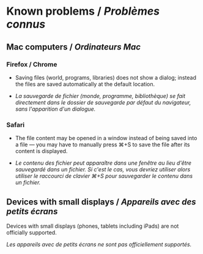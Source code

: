 # Known problems / _Problèmes connus_


## Mac computers / _Ordinateurs Mac_

### Firefox / Chrome

* Saving files (world, programs, libraries) does not show a dialog;
instead the files are saved automatically at the default location.

* _La sauvegarde de fichier (monde, programme, bibliothèque)
se fait directement dans le dossier de sauvegarde par défaut du navigateur, sans l'apparition d'un dialogue._

### Safari

* The file content may be opened in a window instead of being saved into
a file — you may have to manually press ⌘+S to save the file after its content is displayed.

* _Le contenu des fichier peut apparaître dans une fenêtre au lieu d'être
sauvegardé dans un fichier. Si c'est le cas, vous devriez utiliser
alors utiliser le raccourci de clavier ⌘+S pour sauvegarder le contenu
dans un fichier._


## Devices with small displays / _Appareils avec des petits écrans_

Devices with small displays (phones, tablets including iPads) are
not officially supported.

_Les appareils avec de petits écrans ne sont pas officiellement supportés._
